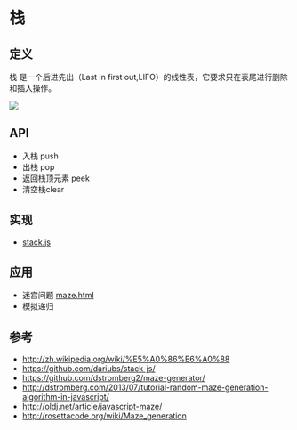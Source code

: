栈
==========

## 定义
栈 是一个后进先出（Last in first out,LIFO）的线性表，它要求只在表尾进行删除和插入操作。

<img src="http://upload.wikimedia.org/wikipedia/commons/thumb/2/29/Data_stack.svg/200px-Data_stack.svg.png" />

## API

- 入栈 push
- 出栈 pop
- 返回栈顶元素 peek
- 清空栈clear

## 实现
- [stack.js](stack.js)

## 应用

- 迷宫问题 [maze.html](example/maze.html)
- 模拟递归


## 参考
- http://zh.wikipedia.org/wiki/%E5%A0%86%E6%A0%88
- https://github.com/dariubs/stack-js/
- https://github.com/dstromberg2/maze-generator/
- http://dstromberg.com/2013/07/tutorial-random-maze-generation-algorithm-in-javascript/
- http://oldj.net/article/javascript-maze/
- http://rosettacode.org/wiki/Maze_generation
